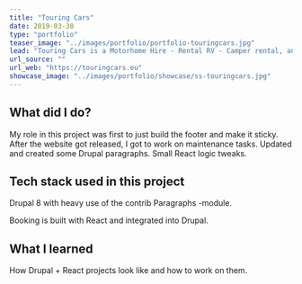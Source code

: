 ```yaml
---
title: "Touring Cars"
date: 2019-03-30
type: "portfolio"
teaser_image: "../images/portfolio/portfolio-touringcars.jpg"
lead: "Touring Cars is a Motorhome Hire - Rental RV - Camper rental, and is leading in Europe."
url_source: ""
url_web: "https://touringcars.eu"
showcase_image: "../images/portfolio/showcase/ss-touringcars.jpg"
---
```


## What did I do?

My role in this project was first to just build the footer and make it sticky. After the website got released, I got to work on maintenance tasks. Updated and created some Drupal paragraphs. Small React logic tweaks.

## Tech stack used in this project

Drupal 8 with heavy use of the contrib Paragraphs -module.

Booking is built with React and integrated into Drupal.

## What I learned

How Drupal + React projects look like and how to work on them.
